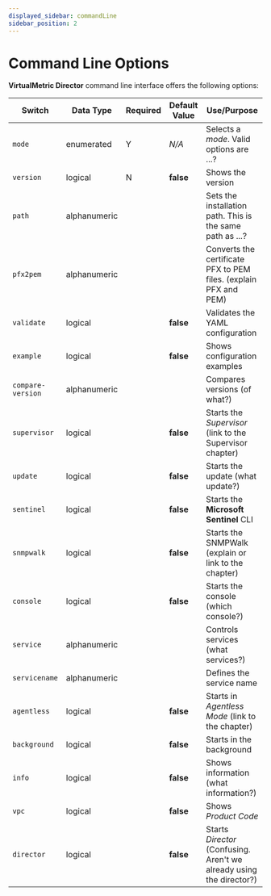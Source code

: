 ```yaml
---
displayed_sidebar: commandLine
sidebar_position: 2
---
```


# Command Line Options

**VirtualMetric Director** command line interface offers the following options:

|Switch|Data Type|Required|Default Value|Use/Purpose|
|---|---|---|---|---|
|`mode`|enumerated|Y|_N/A_|Selects a _mode_. Valid options are ...?|
|`version`|logical|N|**false**|Shows the version|
|`path`|alphanumeric|||Sets the installation path. This is the same path as ...?|
|`pfx2pem`|alphanumeric|||Converts the certificate PFX to PEM files. (explain PFX and PEM)|
|`validate`|logical||**false**|Validates the YAML configuration|
|`example`|logical||**false**|Shows configuration examples|
|`compare-version`|alphanumeric|||Compares versions (of what?)|
|`supervisor`|logical||**false**|Starts the _Supervisor_ (link to the Supervisor chapter)|
|`update`|logical||**false**|Starts the update (what update?)|
|`sentinel`|logical||**false**|Starts the **Microsoft Sentinel** CLI|
|`snmpwalk`|logical||**false**|Starts the SNMPWalk (explain or link to the chapter)|
|`console`|logical||**false**|Starts the console (which console?)|
|`service`|alphanumeric|||Controls services (what services?)|
|`servicename`|alphanumeric|||Defines the service name|
|`agentless`|logical||**false**|Starts in _Agentless Mode_ (link to the chapter)|
|`background`|logical||**false**|Starts in the background|
|`info`|logical||**false**|Shows information (what information?)|
|`vpc`|logical||**false**|Shows _Product Code_|
|`director`|logical||**false**|Starts _Director_ (Confusing. Aren't we already using the director?)|
